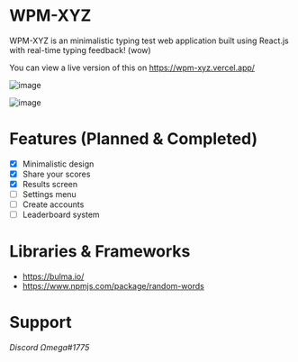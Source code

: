 # WPM-XYZ

WPM-XYZ is an minimalistic typing test web application built using React.js with real-time typing feedback! (wow)

You can view a live version of this on https://wpm-xyz.vercel.app/

![image](https://user-images.githubusercontent.com/70560728/161273890-7beb081c-1acb-4879-b2e3-552549ccf124.png)

![image](https://user-images.githubusercontent.com/70560728/161275197-5c39a335-5c42-4077-b146-622573728c51.png)


# Features (Planned & Completed)
* [x] Minimalistic design
* [x] Share your scores
* [x] Results screen
* [ ] Settings menu
* [ ] Create accounts
* [ ] Leaderboard system

# Libraries & Frameworks
- https://bulma.io/ 
- https://www.npmjs.com/package/random-words

# Support 
_Discord Ωmega#1775_
